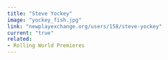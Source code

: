 ```yaml
---
title: "Steve Yockey"
image: "yockey_fish.jpg"
link: "newplayexchange.org/users/158/steve-yockey"
current: "true"
related:
- Rolling World Premieres
---
```

